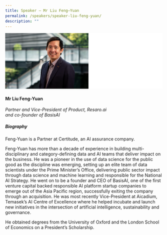 ```yaml
---
title: Speaker – Mr Liu Feng–Yuan
permalink: /speakers/speaker-liu-feng-yuan/
description: ""
---
```

![](/images/mr%20liu%20feng%20yuan%202.png)

#### **Mr Liu Feng-Yuan**

*Partner and Vice-President of Product, Resaro.ai <br>and co-founder of BasisAI*

##### **Biography**

Feng-Yuan is a Partner at Certitude, an AI assurance company.

Feng-Yuan has more than a decade of experience in building multi-disciplinary and category-defining data and AI teams that deliver impact on the business. He was a pioneer in the use of data science for the public good as the discipline was emerging, setting up an elite team of data scientists under the Prime Minister’s Office, delivering public sector impact through data science and machine learning and responsible for the National AI Strategy. He went on to be a founder and CEO of BasisAI, one of the first venture capital backed responsible AI platform startup companies to emerge out of the Asia Pacific region, successfully exiting the company through an acquisition. He was most recently Vice-President at Aicadium, Temasek’s AI Centre of Excellence where he helped incubate and launch new initiatives in the intersection of artificial intelligence, sustainability and governance.&nbsp;&nbsp;&nbsp;

He obtained degrees from the University of Oxford and the London School of Economics on a President’s Scholarship.